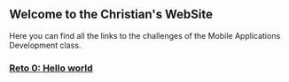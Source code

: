 ## Welcome to the Christian's WebSite

Here you can find all the links to the challenges of the Mobile Applications Development class.

### [Reto 0: Hello world](https://github.com/Christian7sr/mobile-app-unal/tree/master/reto%200)



